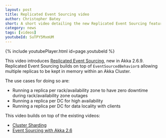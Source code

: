 ```yaml
---
layout: post
title: Replicated Event Sourcing video
author: Christopher Batey
short: A short video detailing the new Replicated Event Sourcing feature. 
category: news
tags: [videos]
youtubeId: SuTPY5MxmUM
---
```


{% include youtubePlayer.html id=page.youtubeId %}

This video introduces [Replicated Event Sourcing](https://doc.akka.io/docs/akka/snapshot/typed/replicated-eventsourcing.html), new in Akka 2.6.9. Replicated Event Sourcing builds on top of `EventSourcedBehavior`s allowing
multiple replicas to be kept in memory within an Akka Cluster. 

The use cases for doing so are:

* Running a replica per rack/availability zone to have zero downtime during rack/availability zone outages
* Running a replica per DC for high availability
* Running a replica per DC for data locality with clients

This video builds on top of the existing videos:

* [Cluster Sharding](https://akka.io/blog/news/2019/12/16/akka-cluster-sharding-intro-video)
* [Event Sourcing with Akka 2.6](https://akka.io/blog/news/2020/01/07/akka-event-sourcing-video)
